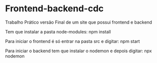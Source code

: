 # Frontend-backend-cdc
Trabalho Prático versão Final de um site que possui frontend e backend

Tem que instalar a pasta node-modules: npm install

Para iniciar o frontend é só entrar na pasta src e digitar: npm start

Para iniciar o backend tem que instalar o nodemon e depois digitar: npx nodemon
